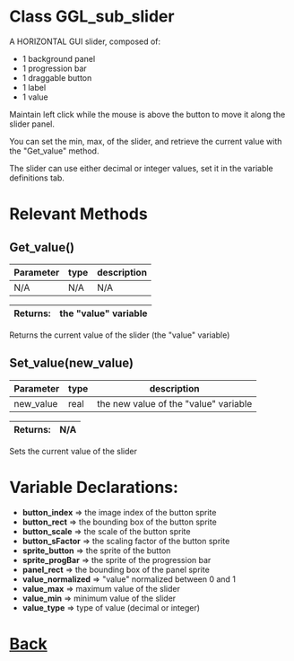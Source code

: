 # Class GGL_sub_slider

A HORIZONTAL GUI slider, composed of:
- 1 background panel
- 1 progression bar
- 1 draggable button
- 1 label
- 1 value

Maintain left click while the mouse is above the button to move it along the slider panel.

You can set the min, max, of the slider, and retrieve the current value with the "Get_value" method.

The slider can use either decimal or integer values, set it in the variable definitions tab.

# Relevant Methods

## Get_value()

| Parameter   |  type   |              description                   |
|--           |       --|--                                          |
|  N/A  |   N/A   |  N/A    |

| Returns:  |  the "value" variable                                  |
|--         |                                                      --|

Returns the current value of the slider (the "value" variable)

## Set_value(new_value)

| Parameter   |  type   |              description                   |
|--           |       --|--                                          |
|  new_value  |   real   |  the new value of the "value" variable    |

| Returns:  |         N/A |
|--         |                             --|

Sets the current value of the slider

# Variable Declarations:

- **button_index**     => the image index of the button sprite
- **button_rect**      => the bounding box of the button sprite
- **button_scale**     => the scale of the button sprite
- **button_sFactor**   => the scaling factor of the button sprite
- **sprite_button**    => the sprite of the button
- **sprite_progBar**   => the sprite of the progression bar
- **panel_rect**       => the bounding box of the panel sprite
- **value_normalized** => "value" normalized between 0 and 1
- **value_max**        => maximum value of the slider
- **value_min**        => minimum value of the slider
- **value_type**       => type of value (decimal or integer)	

# [Back](https://github.com/Ced30/GML-GUI-Library-GGL-Documentation/blob/main/API/Struct%20Classes.md)
